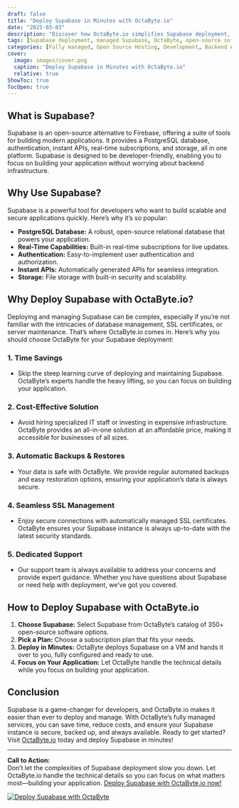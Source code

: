 ```yaml
---
draft: false
title: "Deploy Supabase in Minutes with OctaByte.io"
date: "2025-03-03"
description: "Discover how OctaByte.io simplifies Supabase deployment, offering a fully managed solution that saves time, reduces costs, and ensures seamless SSL management, automatic backups, and expert support. Say goodbye to the complexities of deploying and maintaining Supabase—OctaByte has you covered."
tags: [Supabase deployment, managed Supabase, OctaByte, open-source software hosting, Supabase hosting, managed database hosting, Supabase benefits, cost-effective Supabase, SSL management, automatic backups, Supabase support]
categories: [Fully managed, Open Source Hosting, Development, Backend As A Service]
cover:
  image: images/cover.png
  caption: "Deploy Supabase in Minutes with OctaByte.io"
  relative: true
ShowToc: true
TocOpen: true
---
```



## What is Supabase?

Supabase is an open-source alternative to Firebase, offering a suite of tools for building modern applications. It provides a PostgreSQL database, authentication, instant APIs, real-time subscriptions, and storage, all in one platform. Supabase is designed to be developer-friendly, enabling you to focus on building your application without worrying about backend infrastructure.

## Why Use Supabase?

Supabase is a powerful tool for developers who want to build scalable and secure applications quickly. Here’s why it’s so popular:

- **PostgreSQL Database:** A robust, open-source relational database that powers your application.
- **Real-Time Capabilities:** Built-in real-time subscriptions for live updates.
- **Authentication:** Easy-to-implement user authentication and authorization.
- **Instant APIs:** Automatically generated APIs for seamless integration.
- **Storage:** File storage with built-in security and scalability.

## Why Deploy Supabase with OctaByte.io?

Deploying and managing Supabase can be complex, especially if you’re not familiar with the intricacies of database management, SSL certificates, or server maintenance. That’s where OctaByte.io comes in. Here’s why you should choose OctaByte for your Supabase deployment:

### 1. **Time Savings**
   - Skip the steep learning curve of deploying and maintaining Supabase. OctaByte’s experts handle the heavy lifting, so you can focus on building your application.

### 2. **Cost-Effective Solution**
   - Avoid hiring specialized IT staff or investing in expensive infrastructure. OctaByte provides an all-in-one solution at an affordable price, making it accessible for businesses of all sizes.

### 3. **Automatic Backups & Restores**
   - Your data is safe with OctaByte. We provide regular automated backups and easy restoration options, ensuring your application’s data is always secure.

### 4. **Seamless SSL Management**
   - Enjoy secure connections with automatically managed SSL certificates. OctaByte ensures your Supabase instance is always up-to-date with the latest security standards.

### 5. **Dedicated Support**
   - Our support team is always available to address your concerns and provide expert guidance. Whether you have questions about Supabase or need help with deployment, we’ve got you covered.

## How to Deploy Supabase with OctaByte.io

1. **Choose Supabase:** Select Supabase from OctaByte’s catalog of 350+ open-source software options.
2. **Pick a Plan:** Choose a subscription plan that fits your needs.
3. **Deploy in Minutes:** OctaByte deploys Supabase on a VM and hands it over to you, fully configured and ready to use.
4. **Focus on Your Application:** Let OctaByte handle the technical details while you focus on building your application.

## Conclusion

Supabase is a game-changer for developers, and OctaByte.io makes it easier than ever to deploy and manage. With OctaByte’s fully managed services, you can save time, reduce costs, and ensure your Supabase instance is secure, backed up, and always available. Ready to get started? Visit [OctaByte.io](https://octabyte.io) today and deploy Supabase in minutes!

---

**Call to Action:**  
Don’t let the complexities of Supabase deployment slow you down. Let OctaByte.io handle the technical details so you can focus on what matters most—building your application. [Deploy Supabase with OctaByte.io now!](https://octabyte.io)

[![Deploy Supabase with OctaByte](/images/deploy-on-octabyte.png)](https://octabyte.io/fully-managed-open-source-services/development/backend-as-a-service/supabase)
